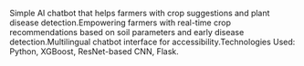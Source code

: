 Simple AI chatbot that helps farmers with crop suggestions and plant disease detection.Empowering farmers with real-time crop recommendations based on soil parameters and early disease detection.Multilingual chatbot interface for accessibility.Technologies Used: Python, XGBoost, ResNet-based CNN, Flask.
